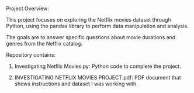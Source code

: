 Project Overview:

This project focuses on exploring the Netflix movies dataset through Python, using the pandas library to perform data manipulation and analysis. 

The goals are to answer specific questions about movie durations and genres from the Netflix catalog.

Repository contains:

1. Investigating Netflix Movies.py: Python code to complete the project.

2. INVESTIGATING NETFLIX MOVIES PROJECT.pdf: PDF document that shows instructions and dataset I was working with.
